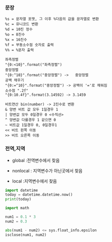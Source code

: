 ### 문장

```
%s = 문자열 포맷, 그 이후 %다음의 값을 문자열로 변환
%c = 유니코드 변환 
%d = 10진 정수
%o = 8진수
%x = 16진수
%f = 부동소수점 숫자로 출력
%% = %문자 출력
```

```
좌측정렬
"{0:<10}".format("좌측정렬")  
중앙정렬
"{0:^10}".format("중앙정렬") ->   중앙정렬   
공백 채우기
"{0:=^10}".format("중앙정렬") -> 공백이 '='로 채워짐
소수점 ".2f"
"{0:10.4f}".format(3.14592) -> 3.1459
```

```
비트연산 bin(number) -> 2진수로 변환
& 양변 비트 값 모두 1일경우 1
| 양변값 모두 0일경우 0 <수직선>
^ 양변값 다를경우 1 같으면 0
~ 비트값 1일경우 0, 0일경우1
<< 비트 왼쪽 이동
>> 비트 오른쪽 이동
```



### 전역,지역

- global :전역변수에서 찾음
- nonlocal : 지역변수가 아닌곳에서 찾음

- local :지역변수에서 찾음



```python
import datetime
today = datetime.datetime.now()
print(today)
```

```py
import math

num1 = 0.1 * 3
num2 = 0.3

abs(num1 - num2) <= sys.float_info.epsilon
isclose(num1, num2)
```

